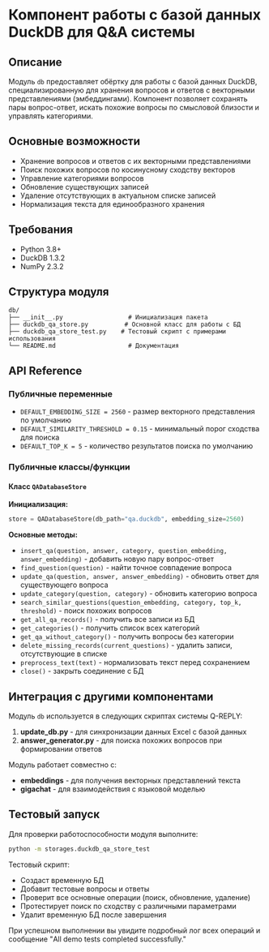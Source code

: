 # Компонент работы с базой данных DuckDB для Q&A системы

## Описание
Модуль `db` предоставляет обёртку для работы с базой данных DuckDB, специализированную для хранения вопросов и ответов с векторными представлениями (эмбеддингами). Компонент позволяет сохранять пары вопрос-ответ, искать похожие вопросы по смысловой близости и управлять категориями.

## Основные возможности
- Хранение вопросов и ответов с их векторными представлениями
- Поиск похожих вопросов по косинусному сходству векторов
- Управление категориями вопросов
- Обновление существующих записей
- Удаление отсутствующих в актуальном списке записей
- Нормализация текста для единообразного хранения

## Требования
- Python 3.8+
- DuckDB 1.3.2
- NumPy 2.3.2

## Структура модуля
```
db/
├── __init__.py                  # Инициализация пакета
├── duckdb_qa_store.py          # Основной класс для работы с БД
├── duckdb_qa_store_test.py    # Тестовый скрипт с примерами использования
└── README.md                    # Документация
```

## API Reference

### Публичные переменные
- `DEFAULT_EMBEDDING_SIZE = 2560` - размер векторного представления по умолчанию
- `DEFAULT_SIMILARITY_THRESHOLD = 0.15` - минимальный порог сходства для поиска
- `DEFAULT_TOP_K = 5` - количество результатов поиска по умолчанию

### Публичные классы/функции

#### Класс `QADatabaseStore`

**Инициализация:**
```python
store = QADatabaseStore(db_path="qa.duckdb", embedding_size=2560)
```

**Основные методы:**

- `insert_qa(question, answer, category, question_embedding, answer_embedding)` - добавить новую пару вопрос-ответ
- `find_question(question)` - найти точное совпадение вопроса
- `update_qa(question, answer, answer_embedding)` - обновить ответ для существующего вопроса
- `update_category(question, category)` - обновить категорию вопроса
- `search_similar_questions(question_embedding, category, top_k, threshold)` - поиск похожих вопросов
- `get_all_qa_records()` - получить все записи из БД
- `get_categories()` - получить список всех категорий
- `get_qa_without_category()` - получить вопросы без категории
- `delete_missing_records(current_questions)` - удалить записи, отсутствующие в списке
- `preprocess_text(text)` - нормализовать текст перед сохранением
- `close()` - закрыть соединение с БД

## Интеграция с другими компонентами

Модуль `db` используется в следующих скриптах системы Q-REPLY:

1. **update_db.py** - для синхронизации данных Excel с базой данных
2. **answer_generator.py** - для поиска похожих вопросов при формировании ответов

Модуль работает совместно с:
- **embeddings** - для получения векторных представлений текста
- **gigachat** - для взаимодействия с языковой моделью

## Тестовый запуск

Для проверки работоспособности модуля выполните:

```bash
python -m storages.duckdb_qa_store_test
```

Тестовый скрипт:
- Создаст временную БД
- Добавит тестовые вопросы и ответы
- Проверит все основные операции (поиск, обновление, удаление)
- Протестирует поиск по сходству с различными параметрами
- Удалит временную БД после завершения

При успешном выполнении вы увидите подробный лог всех операций и сообщение "All demo tests completed successfully."
